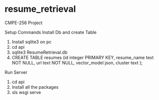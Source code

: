 # resume_retrieval
CMPE-256 Project

Setup Commands
Install Db and create Table
1. Install sqlite3 on pc
2. cd api
3. sqlite3 ResumeRetrieval.db
4. CREATE TABLE resumes (id integer PRIMARY KEY, resume_name text NOT NULL, url text NOT NULL, vector_model json, cluster text );

Run Server
1. cd api
2. Install all the packages
3. sls wsgi serve

